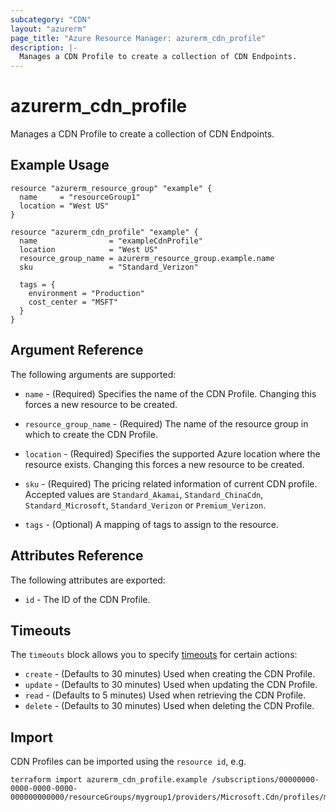 ```yaml
---
subcategory: "CDN"
layout: "azurerm"
page_title: "Azure Resource Manager: azurerm_cdn_profile"
description: |-
  Manages a CDN Profile to create a collection of CDN Endpoints.
---
```


# azurerm_cdn_profile

Manages a CDN Profile to create a collection of CDN Endpoints.

## Example Usage

```hcl
resource "azurerm_resource_group" "example" {
  name     = "resourceGroup1"
  location = "West US"
}

resource "azurerm_cdn_profile" "example" {
  name                = "exampleCdnProfile"
  location            = "West US"
  resource_group_name = azurerm_resource_group.example.name
  sku                 = "Standard_Verizon"

  tags = {
    environment = "Production"
    cost_center = "MSFT"
  }
}
```

## Argument Reference

The following arguments are supported:

* `name` - (Required) Specifies the name of the CDN Profile. Changing this forces a
    new resource to be created.

* `resource_group_name` - (Required) The name of the resource group in which to
    create the CDN Profile.

* `location` - (Required) Specifies the supported Azure location where the resource exists. Changing this forces a new resource to be created.

* `sku` - (Required) The pricing related information of current CDN profile. Accepted values are `Standard_Akamai`, `Standard_ChinaCdn`, `Standard_Microsoft`, `Standard_Verizon` or `Premium_Verizon`.

* `tags` - (Optional) A mapping of tags to assign to the resource.

## Attributes Reference

The following attributes are exported:

* `id` - The ID of the CDN Profile.

## Timeouts

The `timeouts` block allows you to specify [timeouts](https://www.terraform.io/docs/configuration/resources.html#timeouts) for certain actions:

* `create` - (Defaults to 30 minutes) Used when creating the CDN Profile.
* `update` - (Defaults to 30 minutes) Used when updating the CDN Profile.
* `read` - (Defaults to 5 minutes) Used when retrieving the CDN Profile.
* `delete` - (Defaults to 30 minutes) Used when deleting the CDN Profile.

## Import

CDN Profiles can be imported using the `resource id`, e.g.

```shell
terraform import azurerm_cdn_profile.example /subscriptions/00000000-0000-0000-0000-000000000000/resourceGroups/mygroup1/providers/Microsoft.Cdn/profiles/myprofile1
```
